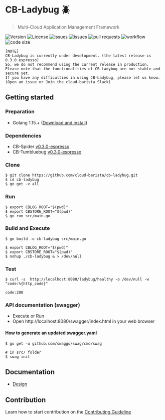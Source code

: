 # CB-Ladybug :beetle:
> Multi-Cloud Application Management Framework


![Version](https://img.shields.io/github/release/cloud-barista/cb-ladybug) ![License](https://img.shields.io/github/license/cloud-barista/cb-ladybug) ![issues](https://img.shields.io/github/issues/cloud-barista/cb-ladybug) ![issues](https://img.shields.io/github/issues-closed/cloud-barista/cb-ladybug) ![pull requests](https://img.shields.io/github/issues-pr-closed/cloud-barista/cb-ladybug) ![workflow](https://img.shields.io/github/workflow/status/cloud-barista/cb-ladybug/Docker) ![code size](https://img.shields.io/github/languages/code-size/cloud-barista/cb-ladybug) 

```
[NOTE]
CB-Ladybug is currently under development. (the latest release is 0.3.0 espresso)
So, we do not recommend using the current release in production.
Please note that the functionalities of CB-Ladybug are not stable and secure yet.
If you have any difficulties in using CB-Ladybug, please let us know.
(Open an issue or Join the cloud-barista Slack)
```

## Getting started

### Preparation

* Golang 1.15.+ ([Download and install](https://golang.org/doc/install))

### Dependencies

* CB-Spider [v0.3.0-espresso](https://github.com/cloud-barista/cb-tumblebug/releases/tag/v0.3.0-espresso)
* CB-Tumbluebug [v0.3.0-espresso](https://github.com/cloud-barista/cb-spider/releases/tag/v0.3.0-espresso)


### Clone

```
$ git clone https://github.com/cloud-barista/cb-ladybug.git
$ cd cb-ladybug
$ go get -v all
```

### Run 

```
$ export CBLOG_ROOT="$(pwd)"
$ export CBSTORE_ROOT="$(pwd)"
$ go run src/main.go
```

### Build and Execute

```
$ go build -o cb-ladybug src/main.go
```

```
$ export CBLOG_ROOT="$(pwd)"
$ export CBSTORE_ROOT="$(pwd)"
$ nohup ./cb-ladybug & > /dev/null
```

### Test

```
$ curl -s  http://localhost:8080/ladybug/healthy -o /dev/null -w "code:%{http_code}"

code:200
```


### API documentation (swagger)

* Execute or Run
* Open http://localhost:8080/swagger/index.html in your web browser 

#### How to generate an updated swagger.yaml
```
$ go get -u github.com/swaggo/swag/cmd/swag

# in src/ folder
$ swag init
```

## Documentation

* [Design](./docs/design)


## Contribution
Learn how to start contribution on the [Contributing Guideline](https://github.com/cloud-barista/docs/tree/master/contributing)
